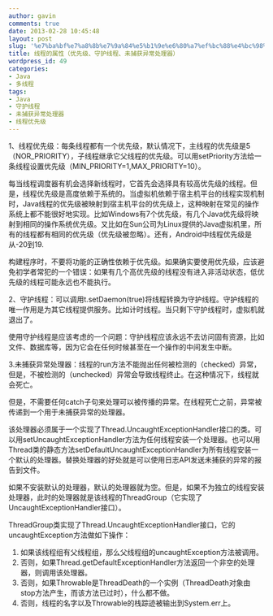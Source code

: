 ```yaml
---
author: gavin
comments: true
date: 2013-02-28 10:45:48
layout: post
slug: '%e7%ba%bf%e7%a8%8b%e7%9a%84%e5%b1%9e%e6%80%a7%ef%bc%88%e4%bc%98%e5%85%88%e7%ba%a7%e3%80%81%e5%ae%88%e6%8a%a4%e7%ba%bf%e7%a8%8b%e3%80%81%e6%9c%aa%e6%8d%95%e8%8e%b7%e5%bc%82%e5%b8%b8%e5%a4%84%e7%90%86'
title: 线程的属性（优先级、守护线程、未捕获异常处理器）
wordpress_id: 49
categories:
- Java
- 多线程
tags:
- Java
- 守护线程
- 未捕获异常处理器
- 线程优先级
---
```


1、线程优先级：每条线程都有一个优先级，默认情况下，主线程的优先级是5（NOR_PRIORITY），子线程继承它父线程的优先级。可以用setPriority方法给一条线程设置优先级（MIN_PRIORITY=1,MAX_PRIORITY=10）。

每当线程调度器有机会选择新线程时，它首先会选择具有较高优先级的线程。但是，线程优先级是高度依赖于系统的。当虚拟机依赖于宿主机平台的线程实现机制时，Java线程的优先级被映射到宿主机平台的优先级上，这种映射在常见的操作系统上都不能很好地实现。比如Windows有7个优先级，有几个Java优先级将映射到相同的操作系统优先级。又比如在Sun公司为Linux提供的Java虚拟机里，所有的线程都有相同的优先级（优先级被忽略）。还有，Android中线程优先级是从-20到19.

构建程序时，不要将功能的正确性依赖于优先级。如果确实要使用优先级，应该避免初学者常犯的一个错误：如果有几个高优先级的线程没有进入非活动状态，低优先级的线程可能永远也不能执行。 

2、守护线程：可以调用t.setDaemon(true)将线程转换为守护线程。守护线程的唯一作用是为其它线程提供服务。比如计时线程。当只剩下守护线程时，虚拟机就退出了。

使用守护线程是应该考虑的一个问题：守护线程应该永远不去访问固有资源，比如文件、数据库等，因为它会在任何时候甚至在一个操作的中间发生中断。 

3.未捕获异常处理器：线程的run方法不能抛出任何被检测的（checked）异常，但是，不被检测的（unchecked）异常会导致线程终止。在这种情况下，线程就会死亡。

但是，不需要任何catch子句来处理可以被传播的异常。在线程死亡之前，异常被传递到一个用于未捕获异常的处理器。

该处理器必须属于一个实现了Thread.UncaughtExceptionHandler接口的类。可以用setUncaughtExceptionHandler方法为任何线程安装一个处理器。也可以用Thread类的静态方法setDefaultUncaughtExceptionHandler为所有线程安装一个默认的处理器。替换处理器的好处就是可以使用日志API发送未捕获的异常的报告到文件。

如果不安装默认的处理器，默认的处理器就为空。但是，如果不为独立的线程安装处理器，此时的处理器就是该线程的ThreadGroup（它实现了UncaughtExceptionHandler接口）。

ThreadGroup类实现了Thread.UncaughtExceptionHandler接口，它的uncaughtException方法做如下操作：

1. 如果该线程组有父线程组，那么父线程组的uncaughtException方法被调用。
2. 否则，如果Thread.getDefaultExceptionHandler方法返回一个非空的处理器，则调用该处理器。
3. 否则，如果Throwable是ThreadDeath的一个实例（ThreadDeath对象由stop方法产生，而该方法已过时），什么都不做。
4. 否则，线程的名字以及Throwable的栈踪迹被输出到System.err上。 
